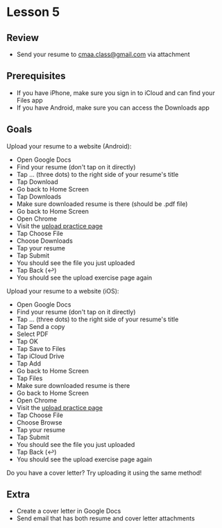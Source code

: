 # Lesson 5

## Review

- Send your resume to cmaa.class@gmail.com via attachment

## Prerequisites

- If you have iPhone, make sure you sign in to iCloud and can find your Files app
- If you have Android, make sure you can access the Downloads app

## Goals

Upload your resume to a website (Android):

- Open Google Docs
- Find your resume (don't tap on it directly)
- Tap ... (three dots) to the right side of your resume's title
- Tap Download
- Go back to Home Screen
- Tap Downloads
- Make sure downloaded resume is there (should be .pdf file)
- Go back to Home Screen
- Open Chrome
- Visit the [upload practice page](https://upload-practice.glitch.me/)
- Tap Choose File
- Choose Downloads
- Tap your resume
- Tap Submit
- You should see the file you just uploaded
- Tap Back (↩)
- You should see the upload exercise page again

Upload your resume to a website (iOS):

- Open Google Docs
- Find your resume (don't tap on it directly)
- Tap ... (three dots) to the right side of your resume's title
- Tap Send a copy
- Select PDF
- Tap OK
- Tap Save to Files
- Tap iCloud Drive
- Tap Add
- Go back to Home Screen
- Tap Files
- Make sure downloaded resume is there
- Go back to Home Screen
- Open Chrome
- Visit the [upload practice page](https://upload-practice.glitch.me/)
- Tap Choose File
- Choose Browse
- Tap your resume
- Tap Submit
- You should see the file you just uploaded
- Tap Back (↩)
- You should see the upload exercise page again

Do you have a cover letter? Try uploading it using the same method!

## Extra

- Create a cover letter in Google Docs
- Send email that has both resume and cover letter attachments
